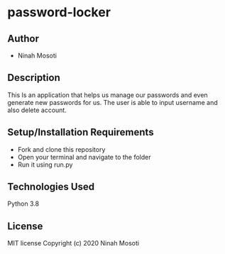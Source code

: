 # password-locker
## Author
- Ninah Mosoti

## Description
This Is an application that helps us manage our passwords and even generate new passwords for us. The user is able to input username and also delete account.

## Setup/Installation Requirements
- Fork and clone this repository
- Open your terminal and navigate to the folder
- Run it using run.py 

## Technologies Used
Python 3.8

## License
MIT license Copyright (c) 2020 Ninah Mosoti